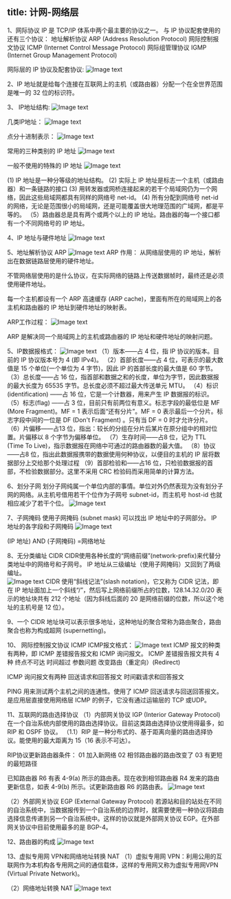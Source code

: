 title: 计网-网络层
---

1、网际协议 IP 是 TCP/IP 体系中两个最主要的协议之一。
与 IP 协议配套使用的还有三个协议：
地址解析协议 ARP
    (Address Resolution Protocol)
网际控制报文协议 ICMP
   (Internet Control Message Protocol)
网际组管理协议 IGMP
   (Internet Group Management Protocol)

网际层的 IP 协议及配套协议:
![Image text](https://github.com/Tingzi123/blog/blob/master/_posts/picture/netnet1.png?raw=true)

2、IP 地址就是给每个连接在互联网上的主机（或路由器）分配一个在全世界范围是唯一的 32 位的标识符。

3、
IP地址结构:
![Image text](https://github.com/Tingzi123/blog/blob/master/_posts/picture/netnet2.png?raw=true)

几类IP地址：
![Image text](https://github.com/Tingzi123/blog/blob/master/_posts/picture/netnet3.png?raw=true)

点分十进制表示：
![Image text](https://github.com/Tingzi123/blog/blob/master/_posts/picture/netnet4.png?raw=true)

常用的三种类别的 IP 地址 
![Image text](https://github.com/Tingzi123/blog/blob/master/_posts/picture/netnet5.png?raw=true)

一般不使用的特殊的 IP 地址
![Image text](https://github.com/Tingzi123/blog/blob/master/_posts/picture/netnet6.png?raw=true)

(1) IP 地址是一种分等级的地址结构。
(2) 实际上 IP 地址是标志一个主机（或路由器）和一条链路的接口
(3) 用转发器或网桥连接起来的若干个局域网仍为一个网络，因此这些局域网都具有同样的网络号 net-id。
(4) 所有分配到网络号 net-id 的网络，无论是范围很小的局域网，还是可能覆盖很大地理范围的广域网，都是平等的。
（5）路由器总是具有两个或两个以上的 IP 地址。路由器的每一个接口都有一个不同网络号的 IP 地址。

4、IP 地址与硬件地址
![Image text](https://github.com/Tingzi123/blog/blob/master/_posts/picture/netnet7.png?raw=true)

5、地址解析协议 ARP
![Image text](https://github.com/Tingzi123/blog/blob/master/_posts/picture/netnet8.png?raw=true)
ARP 作用：
从网络层使用的 IP 地址，解析出在数据链路层使用的硬件地址。

不管网络层使用的是什么协议，在实际网络的链路上传送数据帧时，最终还是必须使用硬件地址。

每一个主机都设有一个 ARP 高速缓存 (ARP cache)，里面有所在的局域网上的各主机和路由器的 IP 地址到硬件地址的映射表。

ARP工作过程：
![Image text](https://github.com/Tingzi123/blog/blob/master/_posts/picture/netnet9.png?raw=true)

ARP 是解决同一个局域网上的主机或路由器的 IP 地址和硬件地址的映射问题。

5、IP数据报格式：
![Image text](https://github.com/Tingzi123/blog/blob/master/_posts/picture/netnet10.png?raw=true)
（1）版本——占 4 位，指 IP 协议的版本。目前的 IP 协议版本号为 4 (即 IPv4)。
（2）首部长度——占 4 位，可表示的最大数值是 15 个单位(一个单位为 4 字节)，因此 IP 的首部长度的最大值是 60 字节。
（3）总长度——占 16 位，指首部和数据之和的长度，单位为字节，因此数据报的最大长度为 65535 字节。总长度必须不超过最大传送单元 MTU。 
（4）标识(identification) ——占 16 位，它是一个计数器，用来产生 IP 数据报的标识。
（5）标志(flag) ——占 3 位，目前只有前两位有意义。标志字段的最低位是 MF (More Fragment)。MF = 1 表示后面“还有分片”。MF = 0 表示最后一个分片。标志字段中间的一位是 DF (Don't Fragment) 。只有当 DF = 0 时才允许分片。
（6）片偏移——占13 位，指出：较长的分组在分片后某片在原分组中的相对位置。片偏移以 8 个字节为偏移单位。
（7）生存时间——占8 位，记为 TTL (Time To Live)，指示数据报在网络中可通过的路由器数的最大值。
（8）协议——占8 位，指出此数据报携带的数据使用何种协议，以便目的主机的 IP 层将数据部分上交给那个处理过程
（9）首部检验和——占16 位，只检验数据报的首部，不检验数据部分。这里不采用 CRC 检验码而采用简单的计算方法。

6、划分子网
划分子网纯属一个单位内部的事情。单位对外仍然表现为没有划分子网的网络。从主机号借用若干个位作为子网号 subnet-id，而主机号 host-id 也就相应减少了若干个位。
![Image text](https://github.com/Tingzi123/blog/blob/master/_posts/picture/netnet11.png?raw=true)

7、子网掩码
使用子网掩码 (subnet mask) 可以找出 IP 地址中的子网部分。
IP 地址的各字段和子网掩码 
![Image text](https://github.com/Tingzi123/blog/blob/master/_posts/picture/netnet12.png?raw=true)

(IP 地址) AND (子网掩码) =网络地址

8、无分类编址 CIDR
CIDR使用各种长度的“网络前缀”(network-prefix)来代替分类地址中的网络号和子网号。
IP 地址从三级编址（使用子网掩码）又回到了两级编址。  
![Image text](https://github.com/Tingzi123/blog/blob/master/_posts/picture/netnet13.png?raw=true)
CIDR 使用“斜线记法”(slash notation)，它又称为 CIDR 记法，即在 IP 地址面加上一个斜线“/”，然后写上网络前缀所占的位数，128.14.32.0/20 表示的地址块共有 212 个地址（因为斜线后面的 20 是网络前缀的位数，所以这个地址的主机号是 12 位）。

9、一个 CIDR 地址块可以表示很多地址，这种地址的聚合常称为路由聚合，路由聚合也称为构成超网 (supernetting)。

10、 网际控制报文协议 ICMP
ICMP报文格式：
![Image text](https://github.com/Tingzi123/blog/blob/master/_posts/picture/netnet14.png?raw=true)
ICMP 报文的种类有两种，即 ICMP 差错报告报文和 ICMP 询问报文。
ICMP 差错报告报文共有 4 种
终点不可达 
时间超过 
参数问题 
改变路由（重定向）(Redirect)  

ICMP 询问报文有两种 
回送请求和回答报文
时间戳请求和回答报文

PING 用来测试两个主机之间的连通性。使用了 ICMP 回送请求与回送回答报文。是应用层直接使用网络层 ICMP 的例子，它没有通过运输层的 TCP 或UDP。

11、互联网的路由选择协议
（1）内部网关协议 IGP (Interior Gateway Protocol)  
在一个自治系统内部使用的路由选择协议。目前这类路由选择协议使用得最多，如 RIP 和 OSPF 协议。
（1.1）RIP 是一种分布式的、基于距离向量的路由选择协议。能使用的最大距离为 15（16 表示不可达）。

RIP协议更新路由器条件：
01 加入新网络
02 相邻路由器的路由改变了
03 有更短的最短路径

已知路由器 R6 有表 4-9(a) 所示的路由表。现在收到相邻路由器 R4 发来的路由更新信息，如表 4-9(b) 所示。试更新路由器 R6 的路由表。
![Image text](https://github.com/Tingzi123/blog/blob/master/_posts/picture/netnet15.png?raw=true)


（2）外部网关协议 EGP (External Gateway Protocol) 
若源站和目的站处在不同的自治系统中，当数据报传到一个自治系统的边界时，就需要使用一种协议将路由选择信息传递到另一个自治系统中。这样的协议就是外部网关协议 EGP。在外部网关协议中目前使用最多的是 BGP-4。

12、路由器的构成
![Image text](https://github.com/Tingzi123/blog/blob/master/_posts/picture/netnet16.png?raw=true)

13、虚拟专用网 VPN和网络地址转换 NAT
（1）虚拟专用网 VPN：利用公用的互联网作为本机构各专用网之间的通信载体，这样的专用网又称为虚拟专用网VPN (Virtual Private Network)。

（2）网络地址转换 NAT
![Image text](https://github.com/Tingzi123/blog/blob/master/_posts/picture/netnet17.png?raw=true)
